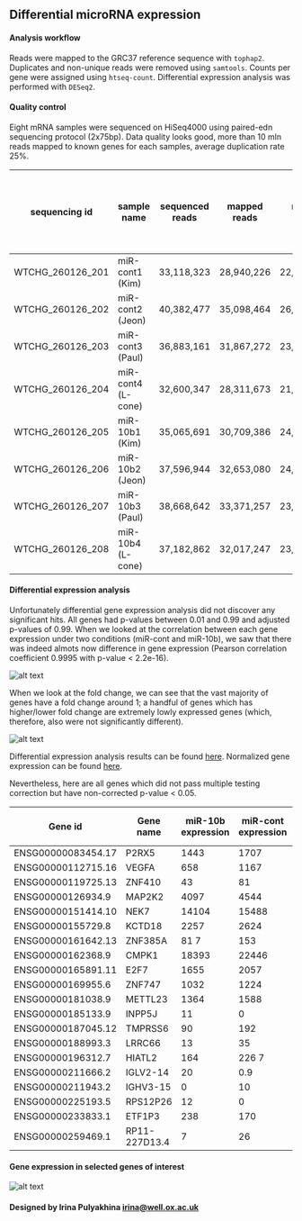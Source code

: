 Differential microRNA expression
--------------------------------------

#### Analysis workflow

Reads were mapped to the GRC37 reference sequence with `tophap2`. Duplicates
and non-unique reads were removed using `samtools`. Counts per gene were
assigned using `htseq-count`. Differential expression analysis was performed
with `DESeq2`.


#### Quality control

Eight mRNA samples were sequenced on HiSeq4000 using paired-edn sequencing
protocol (2x75bp). Data quality looks good, more than 10 mln reads mapped to
known genes for each samples, average duplication rate 25%.


| sequencing id    | sample name | sequenced reads | mapped reads | nodup reads | uniq reads | reads mapped to genes | % reads mapped to genes of nodup |
| ---------------- | ----------------- | ---------- | ---------- | ---------- | ---------- | ---------- | ---- |
| WTCHG_260126_201 | miR-cont1 (Kim)    | 33,118,323 | 28,940,226 | 22,861,259 | 20,903,213 | 18,655,111 | 81.6 |
| WTCHG_260126_202 | miR-cont2 (Jeon)   | 40,382,477 | 35,098,464 | 26,064,426 | 23,685,281 | 22,279,843 | 85.5 |
| WTCHG_260126_203 | miR-cont3 (Paul)   | 36,883,161 | 31,867,272 | 23,090,486 | 20,716,797 | 20,086,531 | 87   |
| WTCHG_260126_204 | miR-cont4 (L-cone) | 32,600,347 | 28,311,673 | 21,460,462 | 19,431,429 | 18,548,390 | 86.4 |
| WTCHG_260126_205 | miR-10b1 (Kim)     | 35,065,691 | 30,709,386 | 24,134,327 | 22,100,297 | 19,870,114 | 82.3 |
| WTCHG_260126_206 | miR-10b2 (Jeon)    | 37,596,944 | 32,653,080 | 24,289,556 | 22,019,957 | 20,762,385 | 85.5 |
| WTCHG_260126_207 | miR-10b3 (Paul)    | 38,668,642 | 33,371,257 | 23,685,806 | 21,237,491 | 20,725,176 | 87.5 |
| WTCHG_260126_208 | miR-10b4 (L-cone)  | 37,182,862 | 32,017,247 | 23,593,110 | 21,280,150 | 20,862,969 | 88.4 |


#### Differential expression analysis

Unfortunately differential gene expression analysis did not discover any
significant hits. All genes had p-values between 0.01 and 0.99 and adjusted
p-values of 0.99. When we looked at the correlation between each gene
expression under two conditions (miR-cont and miR-10b), we saw that there was
indeed almots now difference in gene expression (Pearson correlation
coefficient 0.9995 with p-value < 2.2e-16).

![alt text](https://github.com/jknightlab/mirna_pipeline/blob/master/mRNA/gene_expression_correlation.png)

When we look at the fold change, we can see that the vast majority of genes
have a fold change around 1; a handful of genes which has higher/lower fold
change are extremely lowly expressed genes (which, therefore, also were not
significantly different).

![alt text](https://github.com/jknightlab/mirna_pipeline/blob/master/mRNA/fold_change.png)


Differential expression analysis results can be found
[here](https://github.com/jknightlab/mirna_pipeline/blob/master/mRNA/miR-10b.miR-cont.DE_results.txt).
Normalized gene expression can be found
[here](https://github.com/jknightlab/mirna_pipeline/blob/master/mRNA/miR-10b.miR-cont.normalized_counts.txt).

Nevertheless, here are all genes which did not pass multiple testing correction
but have non-corrected p-value < 0.05.

| Gene id | Gene name | miR-10b expression | miR-cont expression | log2 fold change | P value |  
| ------------------ | ------------- | ----- | ----- | ----- | ----- |
| ENSG00000083454.17 | P2RX5         | 1443  | 1707  | -0.14 | 0.033 |
| ENSG00000112715.16 | VEGFA         | 658   | 1167  | -0.09 | 0.033 |
| ENSG00000119725.13 | ZNF410        | 43    | 81    | -0.08 | 0.043 |
| ENSG00000126934.9  | MAP2K2        | 4097  | 4544  | -0.12 | 0.042 |
| ENSG00000151414.10 | NEK7          | 14104 | 15488 | -0.11 | 0.036 |
| ENSG00000155729.8  | KCTD18        | 2257  | 2624  | -0.16 | 0.01  |
| ENSG00000161642.13 | ZNF385A       | 81  7 | 153   | -0.09 | 0.025 |
| ENSG00000162368.9  | CMPK1         | 18393 | 22446 | -0.16 | 0.016 |
| ENSG00000165891.11 | E2F7          | 1655  | 2057  | -0.16 | 0.023 |
| ENSG00000169955.6  | ZNF747        | 1032  | 1224  | -0.14 | 0.038 |
| ENSG00000181038.9  | METTL23       | 1364  | 1588  | -0.13 | 0.044 |
| ENSG00000185133.9  | INPP5J        | 11    | 0     |  0.03 | 0.043 |
| ENSG00000187045.12 | TMPRSS6       | 90    | 192   | -0.08 | 0.028 |
| ENSG00000188993.3  | LRRC66        | 13    | 35    | -0.06 | 0.038 |
| ENSG00000196312.7  | HIATL2        | 164   | 226 7 | -0.12 | 0.043 |
| ENSG00000211666.2  | IGLV2-14      | 20    | 0.9   |  0.04 | 0.025 |
| ENSG00000211943.2  | IGHV3-15      | 0     | 10    | -0.03 | 0.04  |
| ENSG00000225193.5  | RPS12P26      | 12    | 0     |  0.03 | 0.035 |
| ENSG00000233833.1  | ETF1P3        | 238   | 170   |  0.12 | 0.038 |
| ENSG00000259469.1  | RP11-227D13.4 | 7     | 26    | -0.05 | 0.047 |


#### Gene expression in selected genes of interest

![alt text](https://github.com/jknightlab/mirna_pipeline/blob/master/mRNA/control_genes.png)


#### Designed by Irina Pulyakhina irina@well.ox.ac.uk
